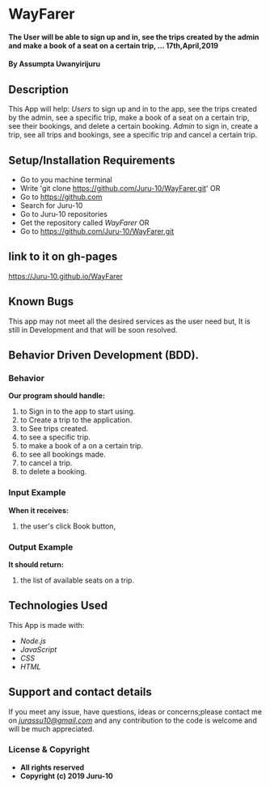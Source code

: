 # WayFarer

#### The User will be able to sign up and in, see the trips created by the admin and make a book of a seat on a certain trip, ...  17th,April,2019

#### By **Assumpta Uwanyirijuru**

## Description
This App will help:
*Users* to sign up and in to the app, see the trips created by the admin, see a specific trip, make a book of a seat on a certain trip, see their bookings, and delete a certain booking.
*Admin* to sign in, create a trip, see all trips and bookings, see a specific trip and cancel a certain trip. 

## Setup/Installation Requirements

* Go to you machine terminal
* Write 'git clone https://github.com/Juru-10/WayFarer.git'
OR
* Go to https://github.com
* Search for Juru-10
* Go to Juru-10 repositories
* Get the repository called *WayFarer*
OR
* Go to https://github.com/Juru-10/WayFarer.git

## link to it on gh-pages

https://Juru-10.github.io/WayFarer

## Known Bugs

This app may not meet all the desired services as the user need but,
It is still in Development and that will be soon resolved.

## Behavior Driven Development (BDD).

### Behavior

**Our program should handle:**
1. to Sign in to the app to start using.
2. to Create a trip to the application.
3. to See trips created.
4. to see a specific trip.
5. to make a book of a on a certain trip.
6. to see all bookings made.
7. to cancel a trip.
8. to delete a booking.

### Input Example

**When it receives:**
1. the user's click Book button,

### Output Example

**It should return:**
1. the list of available seats on a trip.

## Technologies Used

This App is made with:
* *Node.js*
* *JavaScript*
* *CSS*
* *HTML*

## Support and contact details

If you meet any issue, have questions, ideas or concerns;please contact me on
*jurassu10@gmail.com* and any contribution to the code is welcome and will be much appreciated.

### License & Copyright

* **All rights reserved**
* **Copyright (c) 2019 Juru-10**
